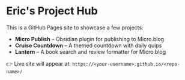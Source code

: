 # Eric's Project Hub

This is a GitHub Pages site to showcase a few projects:

- **Micro Publish** – Obsidian plugin for publishing to Micro.blog
- **Cruise Countdown** – A themed countdown with daily quips
- **Lantern** – A book search and review formatter for Micro.blog

👉 Live site will appear at: `https://<your-username>.github.io/<repo-name>/`
